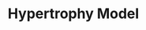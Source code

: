 ---
annotations:
- type: Pathway Ontology
  value: hypertrophic cardiomyopathy pathway
authors:
- MaintBot
- Jmelius
description: ''
last-edited: 2016-08-12
organisms:
- Canis familiaris
redirect_from:
- /index.php/Pathway:WP1100
- /instance/WP1100
schema-jsonld:
- '@context': https://schema.org/
  '@id': https://wikipathways.github.io/pathways/WP1100.html
  '@type': Dataset
  creator:
    '@type': Organization
    name: WikiPathways
  description: ''
  keywords:
  - WDR1
  - VEGFA
  - IL18
  - EIF4EBP1
  - EIF4E
  - CYR61
  - IFRD1
  - ANKRD1
  - ADAM10
  - '?'
  - MYOG
  - IL1R1
  - JUND
  - DUSP14
  - MSTN
  - HBEGF
  - ZEB1
  - ATF3
  - NR4A3
  - IFNG
  - MINOR
  - IL1A
  license: CC0
  name: Hypertrophy Model
seo: CreativeWork
title: Hypertrophy Model
wpid: WP1100
---